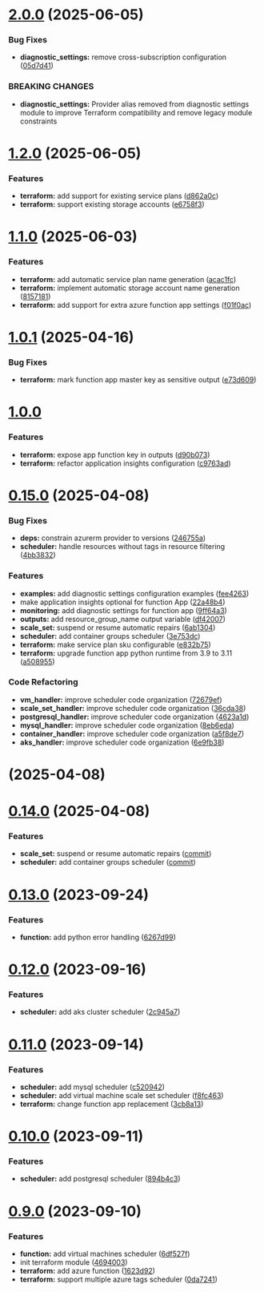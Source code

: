# [2.0.0](https://github.com/diodonfrost/terraform-azure-function-app-scheduler-stop-start/compare/v1.2.0...v2.0.0) (2025-06-05)


### Bug Fixes

* **diagnostic_settings:** remove cross-subscription configuration ([05d7d41](https://github.com/diodonfrost/terraform-azure-function-app-scheduler-stop-start/commit/05d7d41))


### BREAKING CHANGES

* **diagnostic_settings:** Provider alias removed from diagnostic settings module to improve Terraform compatibility and remove legacy module constraints


# [1.2.0](https://github.com/diodonfrost/terraform-azure-function-app-scheduler-stop-start/compare/v1.1.0...v1.2.0) (2025-06-05)


### Features

* **terraform:** add support for existing service plans ([d862a0c](https://github.com/diodonfrost/terraform-azure-function-app-scheduler-stop-start/commit/d862a0c))
* **terraform:** support existing storage accounts ([e6758f3](https://github.com/diodonfrost/terraform-azure-function-app-scheduler-stop-start/commit/e6758f3))


# [1.1.0](https://github.com/diodonfrost/terraform-azure-function-app-scheduler-stop-start/compare/v1.0.1...v1.1.0) (2025-06-03)


### Features

* **terraform:** add automatic service plan name generation ([acac1fc](https://github.com/diodonfrost/terraform-azure-function-app-scheduler-stop-start/commit/acac1fc))
* **terraform:** implement automatic storage account name generation ([8157181](https://github.com/diodonfrost/terraform-azure-function-app-scheduler-stop-start/commit/8157181))
* **terraform:** add support for extra azure function app settings ([f01f0ac](https://github.com/diodonfrost/terraform-azure-function-app-scheduler-stop-start/commit/f01f0ac))


# [1.0.1](https://github.com/diodonfrost/terraform-azure-function-app-scheduler-stop-start/compare/v1.0.0...v1.0.1) (2025-04-16)


### Bug Fixes

* **terraform:** mark function app master key as sensitive output ([e73d609](https://github.com/diodonfrost/terraform-azure-function-app-scheduler-stop-start/commit/e73d609))


# [1.0.0](https://github.com/diodonfrost/terraform-azure-function-app-scheduler-stop-start/compare/v0.15.0...v1.0.0)


### Features

* **terraform:** expose app function key in outputs ([d90b073](https://github.com/diodonfrost/terraform-azure-function-app-scheduler-stop-start/commit/d90b073fc8c8b5fb9618b934f42a06aa9245ebda))
* **terraform:** refactor application insights configuration ([c9763ad](https://github.com/diodonfrost/terraform-azure-function-app-scheduler-stop-start/commit/c9763add719ed7927894991aeaac7ab6df734c0d))


# [0.15.0](https://github.com/diodonfrost/terraform-azure-function-app-scheduler-stop-start/compare/v0.14.0...v0.15.0) (2025-04-08)


### Bug Fixes

* **deps:** constrain azurerm provider to versions ([246755a](https://github.com/diodonfrost/terraform-azure-function-app-scheduler-stop-start/commit/246755af9915b16f491e1aa64eaa4ba71d5364d6))
* **scheduler:** handle resources without tags in resource filtering ([4bb3832](https://github.com/diodonfrost/terraform-azure-function-app-scheduler-stop-start/commit/4bb38327050dd58f763434d16c63f2b242d1b993))


### Features

* **examples:** add diagnostic settings configuration examples ([fee4263](https://github.com/diodonfrost/terraform-azure-function-app-scheduler-stop-start/commit/fee42638c4b0520b1230d5bf3846a307d350a12a))
* make application insights optional for function App ([22a48b4](https://github.com/diodonfrost/terraform-azure-function-app-scheduler-stop-start/commit/22a48b454e5b1139367ee0e0d5733ed8a8ef4a9a))
* **monitoring:** add diagnostic settings for function app ([9ff64a3](https://github.com/diodonfrost/terraform-azure-function-app-scheduler-stop-start/commit/9ff64a3be0011c271aca223fde2bc1ae6ba29f33))
* **outputs:** add resource_group_name output variable ([df42007](https://github.com/diodonfrost/terraform-azure-function-app-scheduler-stop-start/commit/df4200784afe2c7cf9fbc8396f2a513c4ad25473))
* **scale_set:** suspend or resume automatic repairs ([6ab1304](https://github.com/diodonfrost/terraform-azure-function-app-scheduler-stop-start/commit/6ab1304fd86e201afcbf6acbeb345f038bd40f51))
* **scheduler:** add container groups scheduler ([3e753dc](https://github.com/diodonfrost/terraform-azure-function-app-scheduler-stop-start/commit/3e753dc148335f225c438ff4777551b18415e06e))
* **terraform:** make service plan sku configurable ([e832b75](https://github.com/diodonfrost/terraform-azure-function-app-scheduler-stop-start/commit/e832b75c94d09b2f9734417ecbfbb04dcb43e14f))
* **terraform:** upgrade function app python runtime from 3.9 to 3.11 ([a508955](https://github.com/diodonfrost/terraform-azure-function-app-scheduler-stop-start/commit/a508955c63aba9e344e344740d35f0c66f081283))


### Code Refactoring

* **vm_handler:** improve scheduler code organization ([72679ef](https://github.com/diodonfrost/terraform-azure-function-app-scheduler-stop-start/commit/72679ef1fa317d357fbfb08f07f3afc900d710f9))
* **scale_set_handler:** improve scheduler code organization ([36cda38](https://github.com/diodonfrost/terraform-azure-function-app-scheduler-stop-start/commit/36cda38994bb9988f067884bf28cdb2815e4a4f1))
* **postgresql_handler:** improve scheduler code organization ([4623a1d](https://github.com/diodonfrost/terraform-azure-function-app-scheduler-stop-start/commit/4623a1dc26f94886e742e18d74ba6277edcfd3c1))
* **mysql_handler:** improve scheduler code organization ([8eb6eda](https://github.com/diodonfrost/terraform-azure-function-app-scheduler-stop-start/commit/8eb6eda4d227d6c1bcd014974ffa6935df69481b))
* **container_handler:** improve scheduler code organization ([a5f8de7](https://github.com/diodonfrost/terraform-azure-function-app-scheduler-stop-start/commit/a5f8de717aa5bb07d11689336687bc7736269b16))
* **aks_handler:** improve scheduler code organization ([6e9fb38](https://github.com/diodonfrost/terraform-azure-function-app-scheduler-stop-start/commit/6e9fb38cf82701507d81669aaf4030aed02453d3))



# [](https://github.com/diodonfrost/terraform-azure-function-app-scheduler-stop-start/compare/v0.13.0...v) (2025-04-08)


# [0.14.0](https://github.com/diodonfrost/terraform-azure-function-app-scheduler-stop-start/compare/v0.13.0...v0.14.0) (2025-04-08)


### Features

* **scale_set:** suspend or resume automatic repairs ([commit](https://github.com/diodonfrost/terraform-azure-function-app-scheduler-stop-start/commit/6ab1304fd86e201afcbf6acbeb345f038bd40f51))
* **scheduler:** add container groups scheduler ([commit](https://github.com/diodonfrost/terraform-azure-function-app-scheduler-stop-start/commit/3e753dc148335f225c438ff4777551b18415e06e))



# [0.13.0](https://github.com/diodonfrost/terraform-azure-function-app-scheduler-stop-start/compare/v0.11.0...v0.12.0) (2023-09-24)


### Features

* **function:** add python error handling ([6267d99](https://github.com/diodonfrost/terraform-azure-function-app-scheduler-stop-start/commit/6267d993a71bd64c873665bb0fc3d8ac999b0e0f))



# [0.12.0](https://github.com/diodonfrost/terraform-azure-function-app-scheduler-stop-start/compare/v0.11.0...v0.12.0) (2023-09-16)


### Features

* **scheduler:** add aks cluster scheduler ([2c945a7](https://github.com/diodonfrost/terraform-azure-function-app-scheduler-stop-start/commit/2c945a7e386d05f1617086c3329dd3bc4f249a89))



# [0.11.0](https://github.com/diodonfrost/terraform-azure-function-app-scheduler-stop-start/compare/v0.10.0...v0.11.0) (2023-09-14)


### Features

* **scheduler:** add mysql scheduler ([c520942](https://github.com/diodonfrost/terraform-azure-function-app-scheduler-stop-start/commit/c5209425606765223d41bd9a25a45af030c684b9))
* **scheduler:** add virtual machine scale set scheduler ([f8fc463](https://github.com/diodonfrost/terraform-azure-function-app-scheduler-stop-start/commit/f8fc463532076956e0a58416c587c7ecfa6dffcf))
* **terraform:** change function app replacement ([3cb8a13](https://github.com/diodonfrost/terraform-azure-function-app-scheduler-stop-start/commit/3cb8a13876dd1320c881c88b07913a506544d2d4))



# [0.10.0](https://github.com/diodonfrost/terraform-azure-function-app-scheduler-stop-start/compare/v0.9.0...v0.10.0) (2023-09-11)


### Features

* **scheduler:** add postgresql scheduler ([894b4c3](https://github.com/diodonfrost/terraform-azure-function-app-scheduler-stop-start/commit/894b4c358eef2c8c6d756f4d99f1e243fab650b6))



# [0.9.0](https://github.com/diodonfrost/terraform-azure-function-app-scheduler-stop-start/compare/4694003b0cd094d731dafa7f50cf2ff10a9e1e4b...v0.9.0) (2023-09-10)


### Features

* **function:** add virtual machines scheduler ([6df527f](https://github.com/diodonfrost/terraform-azure-function-app-scheduler-stop-start/commit/6df527f3ef2c27264fb388d4207d4379c342d468))
* init terraform module ([4694003](https://github.com/diodonfrost/terraform-azure-function-app-scheduler-stop-start/commit/4694003b0cd094d731dafa7f50cf2ff10a9e1e4b))
* **terraform:** add azure function ([1623d92](https://github.com/diodonfrost/terraform-azure-function-app-scheduler-stop-start/commit/1623d92abb8a4a943d1c9b814d08bb3e664eb5dd))
* **terraform:** support multiple azure tags scheduler ([0da7241](https://github.com/diodonfrost/terraform-azure-function-app-scheduler-stop-start/commit/0da7241aa8702a6dd541356269ed1cf45a4d942d))




